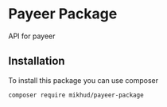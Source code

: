 # Payeer Package

API for payeer

## Installation

To install this package you can use composer

```bash
composer require mikhud/payeer-package
```